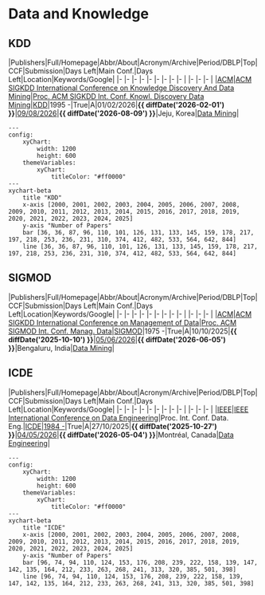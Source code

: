 # Data and Knowledge

## KDD

|Publishers|Full/Homepage|Abbr/About|Acronym/Archive|Period/DBLP|Top|CCF|Submission|Days Left|Main Conf.|Days Left|Location|Keywords/Google|
|-         |-            |-         |-              |-          |-  |-  |-         |-        |          |-        |-       |-              |
|[ACM](https://www.acm.org/)|[ACM SIGKDD International Conference on Knowledge Discovery And Data Mining](https://kdd.org)|[Proc. ACM SIGKDD Int. Conf. Knowl. Discovery Data Mining](https://kdd.org/about)|[KDD](https://dlnext.acm.org/conference/kdd/proceedings)|1995 -|True|A|01/02/2026|**{{ diffDate('2026-02-01') }}**|[09/08/2026](https://kdd2026.kdd.org/)|**{{ diffDate('2026-08-09') }}**|Jeju, Korea|[Data Mining](https://www.google.com/search?q=Data+Mining)|

```mermaid
---
config:
    xyChart:
        width: 1200
        height: 600
    themeVariables:
        xyChart:
            titleColor: "#ff0000"
---
xychart-beta
    title "KDD"
    x-axis [2000, 2001, 2002, 2003, 2004, 2005, 2006, 2007, 2008, 2009, 2010, 2011, 2012, 2013, 2014, 2015, 2016, 2017, 2018, 2019, 2020, 2021, 2022, 2023, 2024, 2025]
    y-axis "Number of Papers"
    bar [36, 36, 87, 96, 110, 101, 126, 131, 133, 145, 159, 178, 217, 197, 218, 253, 236, 231, 310, 374, 412, 482, 533, 564, 642, 844]
    line [36, 36, 87, 96, 110, 101, 126, 131, 133, 145, 159, 178, 217, 197, 218, 253, 236, 231, 310, 374, 412, 482, 533, 564, 642, 844]
```

## SIGMOD

|Publishers|Full/Homepage|Abbr/About|Acronym/Archive|Period/DBLP|Top|CCF|Submission|Days Left|Main Conf.|Days Left|Location|Keywords/Google|
|-         |-            |-         |-              |-          |-  |-  |-         |-        |          |-        |-       |-              |
|[ACM](https://www.acm.org/)|[ACM SIGKDD International Conference on Management of Data](https://sigmod.org/)|[Proc. ACM SIGMOD Int. Conf. Manag. Data](https://sigmod.org/about-sigmod/)|[SIGMOD](https://dl.acm.org/conference/mod/proceedings)|1975 -|True|A|10/10/2025|**{{ diffDate('2025-10-10') }}**|[05/06/2026](https://2026.sigmod.org/)|**{{ diffDate('2026-06-05') }}**|Bengaluru, India|[Data Mining](https://www.google.com/search?q=Data+Mining)|

## ICDE

|Publishers|Full/Homepage|Abbr/About|Acronym/Archive|Period/DBLP|Top|CCF|Submission|Days Left|Main Conf.|Days Left|Location|Keywords/Google|
|-         |-            |-         |-              |-          |-  |-  |-         |-        |          |-        |-       |-              |
|[IEEE](https://ieeexplore.ieee.org/)|[IEEE International Conference on Data Engineering](https://ieee-icde.org/)|Proc. Int. Conf. Data. Eng.|[ICDE](https://ieeexplore.ieee.org/xpl/conhome/1000178/all-proceedings)|[1984 -](https://dblp.org/db/conf/icde/index.html)|True|A|27/10/2025|**{{ diffDate('2025-10-27') }}**|[04/05/2026](https://icde2026.github.io/)|**{{ diffDate('2026-05-04') }}**|Montréal, Canada|[Data Engineering](https://www.google.com/search?q=Data+Engineering)|

```mermaid
---
config:
    xyChart:
        width: 1200
        height: 600
    themeVariables:
        xyChart:
            titleColor: "#ff0000"
---
xychart-beta
    title "ICDE"
    x-axis [2000, 2001, 2002, 2003, 2004, 2005, 2006, 2007, 2008, 2009, 2010, 2011, 2012, 2013, 2014, 2015, 2016, 2017, 2018, 2019, 2020, 2021, 2022, 2023, 2024, 2025]
    y-axis "Number of Papers"
    bar [96, 74, 94, 110, 124, 153, 176, 208, 239, 222, 158, 139, 147, 142, 135, 164, 212, 233, 263, 268, 241, 313, 320, 385, 501, 398]
    line [96, 74, 94, 110, 124, 153, 176, 208, 239, 222, 158, 139, 147, 142, 135, 164, 212, 233, 263, 268, 241, 313, 320, 385, 501, 398]
```

